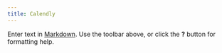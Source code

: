 ```yaml
---
title: Calendly
---
```

Enter text in [Markdown](http://daringfireball.net/projects/markdown/). Use the toolbar above, or click the **?** button for formatting help.

